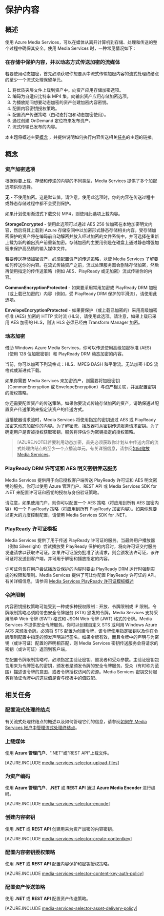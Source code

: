 <properties 
	pageTitle="保护内容 - Azure 教程" 
	description="本主题概述如何使用 Media Services 保护你的内容。" 
	authors="Juliako" 
	manager="dwrede" 
	editor="" 
	services="media-services" 
	documentationCenter=""/>

<tags 
wacn.date="05/15/2015"
	ms.service="media-services" 
	ms.date="04/15/2015"/>


# 保护内容

## 概述

使用 Azure Media Services，可以在媒体从离开计算机到存储、处理和传送的整个过程中确保其安全。使用 Media Services 时，一种常见情况如下：

### 在存储中保护内容，并以动态方式传送加密的流媒体  

若要使用动态加密，首先必须获取你想要从中流式传输加密内容的流式处理终结点的至少一个流式处理保留单元。

1. 将优质夹层文件上载到资产中。向资产应用存储加密选项。
1. 编码为自适应比特率 MP4 集。向输出资产应用存储加密选项。
1. 为播放期间想要动态加密的资产创建加密内容密钥。
2. 配置内容密钥授权策略。
1. 配置资产传送策略（由动态打包和动态加密使用）。
1. 通过创建 OnDemand 定位符来发布资产。
1. 流式传输已发布的内容。  

本主题将概述主要[概念](#concepts) ，并提供说明如何执行内容传送相关[任务](#tasks)的主题的链接。

## <a id="concepts"></a>概念

### 资产加密选项

根据你要上载、存储和传递的内容的不同类型，Media Services 提供了多个加密选项供你选择。

**无** - 不使用加密。这是默认值。请注意，使用此选项时，你的内容在传送过程中或静态存储过程中都不会受到保护。

如果计划使用渐进式下载交付 MP4，则使用此选项上载内容。

**StorageEncrypted** - 使用此选项可以通过 AES 256 位加密在本地加密明文内容，然后将其上载到 Azure 存储空间中以加密形式静态存储相关内容。受存储加密保护的资产将在编码前自动解密并放入经过加密的文件系统中，并可选择在重新上载为新的输出资产前重新加密。存储加密的主要用例是在磁盘上通过静态增强加密来保护高品质的输入媒体文件。 

若要传送存储加密资产，必须配置资产的传送策略，以使 Media Services 了解要如何传送你的内容。在流式传输资产之前，流式处理服务器会删除存储加密，然后再使用指定的传传送策略（例如 AES、PlayReady 或无加密）流式传输你的内容。 

**CommonEncryptionProtected** - 如果要采用常用加密或 PlayReady DRM 加密（或上载已加密的）内容（例如，受 PlayReady DRM 保护的平滑流），请使用此选项。

**EnvelopeEncryptionProtected** - 如果要保护（或上载已加密的）采用高级加密标准 (AES) 加密的 HTTP 实时流 (HLS)，请使用此选项。请注意，如果上载已采用 AES 加密的 HLS，则该 HLS 必须已经由 Transform Manager 加密。

### 动态加密

借助 Windows Azure Media Services，你可以传送使用高级加密标准 (AES)（使用 128 位加密密钥）和 PlayReady DRM 动态加密的内容。 

当前，你可以加密下列流格式：HLS、MPEG DASH 和平滑流。无法加密 HDS 流格式或渐进式下载。

如果你需要 Media Services 来加密资产，则需要将加密密钥（CommonEncryption 或 EnvelopeEncryption）与资产相关联，并且配置密钥的授权策略。

你还需要配置资产的传送策略。如果你要流式传输存储加密的资产，请确保通过配置资产传送策略来指定该资产的传送方式。  

当播放器请求流时，Media Services 将使用指定的密钥通过 AES 或 PlayReady 加密来动态加密你的内容。为了解密流，播放器将从密钥传送服务请求密钥。为了确定用户是否被授权获取密钥，服务将评估你为密钥指定的授权策略。

>[AZURE.NOTE]若要利用动态加密，首先必须获取你计划从中传送内容的流式处理终结点的至少一个点播流单元。有关详细信息，请参阅[如何缩放 Media Services](/documentation/articles/media-services-manage-origins#scale_streaming_endpoints)。

### PlayReady DRM 许可证和 AES 明文密钥传送服务

Media Services 提供用于向已授权客户端传送 PlayReady 许可证和 AES 明文密钥的服务。你可以使用 Azure 管理门户、REST API 或 Media Services SDK for .NET 来配置许可证和密钥的授权与身份验证策略。

请注意，如果使用门户，则你可以配置一个 AES 策略（将应用到所有 AES 加密内容）和一个 PlayReady 策略（将应用到所有 PlayReady 加密内容）。如果你想要以更大的力度控制配置，请使用 Media Services SDK for .NET。

### PlayReady 许可证模板

Media Services 提供了用于传送 PlayReady 许可证的服务。当最终用户播放器（例如 Silverlight）尝试播放受 PlayReady 保护的内容时，将向许可证交付服务发送请求以获取许可证。如果许可证服务批准了该请求，则会颁发该许可证，该许可证将发送到客户端，并可用于解密和播放指定的内容。

许可证包含在用户尝试播放受保护的内容时要由 PlayReady DRM 运行时强制实施的权限和限制。Media Services 提供了可让你配置 PlayReady 许可证的 API。有关详细信息，请参阅 [Media Services PlayReady 许可证模板概述](https://msdn.microsoft.com/zh-CN/library/azure/dn783459.aspx)

### 令牌限制

内容密钥授权策略可能受到一种或多种授权限制：开放、令牌限制或 IP 限制。令牌限制策略必须附带由安全令牌服务 (STS) 颁发的令牌。Media Services 支持采用简单 Web 令牌 (SWT) 格式和 JSON Web 令牌 (JWT) 格式的令牌。Media Services 不提供安全令牌服务。你可以创建自定义 STS 或利用 Windows Azure ACS 来颁发令牌。必须将 STS 配置为创建令牌，该令牌使用指定密钥以及你在令牌限制配置中指定的颁发声明进行签名。如果令牌有效，而且令牌中的声明与为密钥（或许可证）配置的声明相匹配，则 Media Services 密钥传送服务会将请求的密钥（或许可证）返回到客户端。

在配置令牌限制策略时，必须指定主验证密钥、颁发者和受众参数。主验证密钥包含用来为令牌签名的密钥，颁发者是颁发令牌的安全令牌服务。受众（有时称为范围）描述该令牌的意图，或者令牌授权访问的资源。Media Services 密钥交付服务将验证令牌中的这些值是否与模板中的值匹配。

## <a id="tasks"></a>相关任务

### 配置流式处理终结点

有关流式处理终结点的概述以及如何管理它们的信息，请参阅[如何在 Media Services 帐户中管理流式处理终结点](media-services-manage-origins)。

### 上载媒体 

使用 **Azure 管理门户**、".NET"或"REST API"上载文件。

[AZURE.INCLUDE [media-services-selector-upload-files](../includes/media-services-selector-upload-files.md)]

### 为资产编码

使用 **Azure 管理门户**、**.NET** 或 **REST API** 通过 **Azure Media Encoder** 进行编码。
 
[AZURE.INCLUDE [media-services-selector-encode](../includes/media-services-selector-encode.md)]

### 创建内容密钥

使用 **.NET** 或 **REST API** 创建用来为资产加密的内容密钥。

[AZURE.INCLUDE [media-services-selector-create-contentkey](../includes/media-services-selector-create-contentkey.md)]

### 配置内容密钥授权策略 

使用 **.NET** 或 **REST API** 配置内容保护和密钥授权策略。

[AZURE.INCLUDE [media-services-selector-content-key-auth-policy](../includes/media-services-selector-content-key-auth-policy.md)]

### 配置资产传送策略

使用 **.NET** 或 **REST API** 配置资产传送策略。

[AZURE.INCLUDE [media-services-selector-asset-delivery-policy](../includes/media-services-selector-asset-delivery-policy)]


<!-- HONumber=53 -->  

